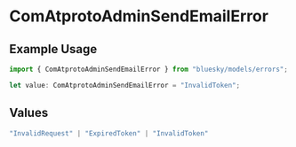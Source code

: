 # ComAtprotoAdminSendEmailError

## Example Usage

```typescript
import { ComAtprotoAdminSendEmailError } from "bluesky/models/errors";

let value: ComAtprotoAdminSendEmailError = "InvalidToken";
```

## Values

```typescript
"InvalidRequest" | "ExpiredToken" | "InvalidToken"
```